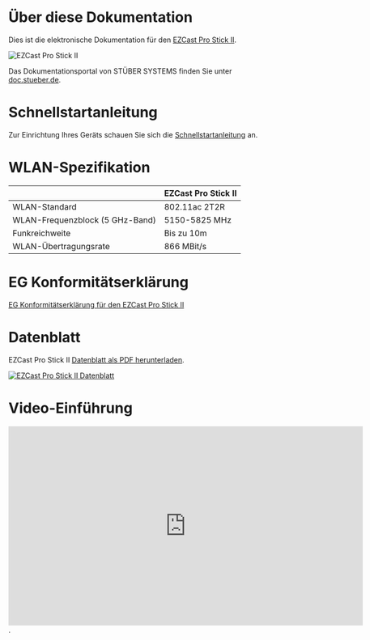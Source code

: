 # Über diese Dokumentation

Dies ist die elektronische Dokumentation für den [EZCast Pro Stick II](https://www.ezcastpro.de). 

![EZCast Pro Stick II](/images/ezcastproII_stick_small.png)

Das Dokumentationsportal von STÜBER SYSTEMS finden Sie unter [doc.stueber.de](https://doc.stueber.de).

# Schnellstartanleitung

Zur Einrichtung Ihres Geräts schauen Sie sich die [Schnellstartanleitung](quickstart.md) an.

# WLAN-Spezifikation

|  | EZCast Pro Stick II |
| :---- | :---- |
| WLAN-Standard | 802.11ac 2T2R | 
| WLAN-Frequenzblock (5 GHz-Band) |  5150-5825 MHz |
| Funkreichweite | Bis zu 10m |
| WLAN-Übertragungsrate |  866 MBit/s |

# EG Konformitätserklärung

[EG Konformitätserklärung für den EZCast Pro Stick II](https://download.stueber.de/doc/de/ezcastpro/ezcastpro-stick-II.konformitaetserklaerung.pdf)
 
# Datenblatt

EZCast Pro Stick II [Datenblatt als PDF herunterladen](https://download.stueber.de/doc/de/ezcastpro/ezcastpro-stick-II.brochure.de.pdf).

<a href="https://download.stueber.de/doc/de/ezcastpro/ezcastpro-stick-II.brochure.de.pdf" align="left" target="_blank"><img src="/images/ezcastpro-stick-II.brochure_Seite_1.jpg" alt="EZCast Pro Stick II Datenblatt"></a>

# Video-Einführung

<iframe width="700" height="394" src="https://www.youtube.com/embed/YfugTJEISvk" frameborder="0" allow="accelerometer; autoplay; encrypted-media; gyroscope; picture-in-picture" allowfullscreen></iframe>.
